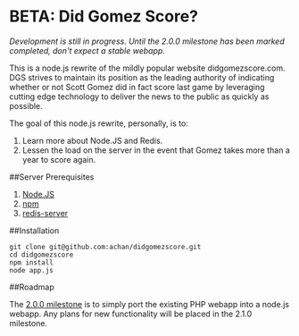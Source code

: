 BETA: Did Gomez Score?
======================

*Development is still in progress. Until the 2.0.0 milestone has been marked completed, don't
expect a stable webapp.*

This is a node.js rewrite of the mildly popular website didgomezscore.com. DGS strives to
maintain its position as the leading authority of indicating whether or not Scott Gomez did
in fact score last game by leveraging cutting edge technology to deliver the news to the
public as quickly as possible.

The goal of this node.js rewrite, personally, is to:

1. Learn more about Node.JS and Redis.
2. Lessen the load on the server in the event that Gomez takes more than a year to score again.


##Server Prerequisites

1. [Node.JS](http://nodejs.org)
2. [npm](http://npmjs.org)
3. [redis-server](http://redis.io)


##Installation

    git clone git@github.com:achan/didgomezscore.git
    cd didgomezscore
    npm install
    node app.js


##Roadmap

The [2.0.0 milestone](https://github.com/achan/didgomezscore/issues/milestones) is to simply
port the existing PHP webapp into a node.js webapp. Any plans for new functionality will be 
placed in the 2.1.0 milestone.
